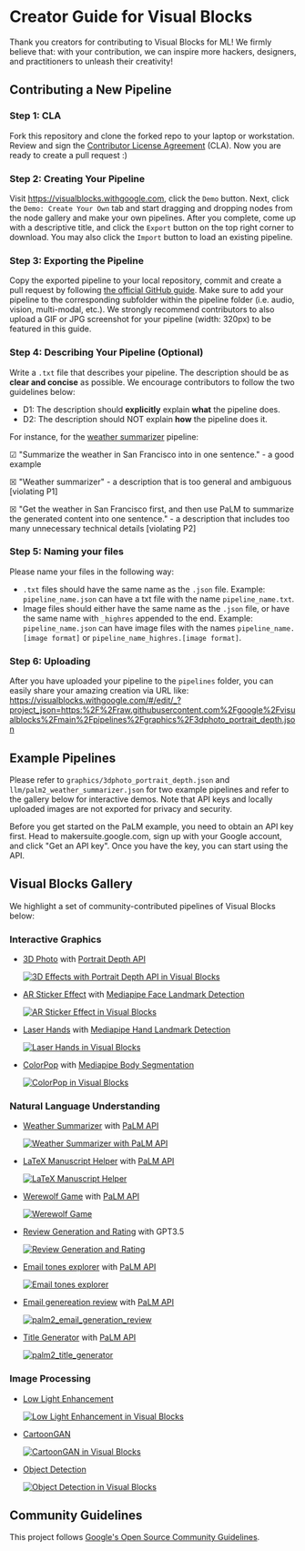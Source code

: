 # Creator Guide for Visual Blocks

Thank you creators for contributing to Visual Blocks for ML! We firmly believe
that: with your contribution, we can inspire more hackers, designers, and
practitioners to unleash their creativity!

## Contributing a New Pipeline

### Step 1: CLA

Fork this repository and clone the forked repo to your laptop or workstation.
Review and sign the
[Contributor License Agreement](https://cla.developers.google.com/about) (CLA).
Now you are ready to create a pull request :)

### Step 2: Creating Your Pipeline

Visit https://visualblocks.withgoogle.com, click the `Demo` button. Next, click
the `Demo: Create Your Own` tab and start dragging and dropping nodes from the
node gallery and make your own pipelines. After you complete, come up with a
descriptive title, and click the `Export` button on the top right corner to
download. You may also click the `Import` button to load an existing pipeline.

### Step 3: Exporting the Pipeline

Copy the exported pipeline to your local repository, commit and create a
pull request by following
[the official GitHub guide](https://docs.github.com/en/pull-requests/collaborating-with-pull-requests/proposing-changes-to-your-work-with-pull-requests/creating-a-pull-request).
Make sure to add your pipeline to the corresponding subfolder within the
pipeline folder (i.e. audio, vision, multi-modal, etc.). We strongly recommend
contributors to also upload a GIF or JPG screenshot for your pipeline (width:
320px) to be featured in this guide.

### Step 4: Describing Your Pipeline (Optional)

Write a `.txt` file that describes your pipeline. The description should be as
**clear and concise** as possible. We encourage contributors to follow the two guidelines below:

* D1: The description should **explicitly** explain **what** the
pipeline does.
* D2: The description should NOT explain **how** the pipeline does
it.

For instance, for the
[weather summarizer](https://visualblocks.withgoogle.com/#/edit/_?project_json=https:%2F%2Fraw.githubusercontent.com%2Fgoogle%2Fvisualblocks%2Fmain%2Fpipelines%2Fllm%2Fpalm2_weather_summarizer.json)
pipeline:

&#9745; "Summarize the weather in San Francisco into in one sentence." - a good example

&#9746; "Weather summarizer" - a description that is too general and ambiguous [violating P1]

&#9746; "Get the weather in San Francisco first, and then use PaLM to summarize
the generated content into one sentence." - a description that includes too many unnecessary technical details [violating P2]

### Step 5: Naming your files

Please name your files in the following way:
- `.txt` files should have the same name as the `.json` file. Example: `pipeline_name.json` can have a txt file with the name `pipeline_name.txt`. 
- Image files should either have the same name as the `.json` file, or have the same name with `_highres` appended to the end. Example: `pipeline_name.json` can have image files with the names `pipeline_name.[image format]` or `pipeline_name_highres.[image format]`.

### Step 6: Uploading

After you have uploaded your pipeline to the `pipelines` folder, you can easily
share your amazing creation via URL like:
https://visualblocks.withgoogle.com/#/edit/_?project_json=https:%2F%2Fraw.githubusercontent.com%2Fgoogle%2Fvisualblocks%2Fmain%2Fpipelines%2Fgraphics%2F3dphoto_portrait_depth.json

## Example Pipelines

Please refer to `graphics/3dphoto_portrait_depth.json` and
`llm/palm2_weather_summarizer.json` for two example pipelines and refer to the gallery below for interactive demos. Note that API keys
and locally uploaded images are not exported for privacy and security.

Before you get started on the PaLM example, you need to obtain an API key first.
Head to makersuite.google.com, sign up with your Google account, and click "Get
an API key". Once you have the key, you can start using the API.

## Visual Blocks Gallery

We highlight a set of community-contributed pipelines of Visual Blocks below:

### Interactive Graphics

*   [3D Photo](https://visualblocks.withgoogle.com/#/edit/_?project_json=https:%2F%2Fraw.githubusercontent.com%2Fgoogle%2Fvisualblocks%2Fmain%2Fpipelines%2Fgraphics%2F3dphoto_portrait_depth.json)
    with
    [Portrait Depth API](https://blog.tensorflow.org/2022/05/portrait-depth-api-turning-single-image.html?linkId=8063793)

    [![3D Effects with Portrait Depth API in Visual Blocks](graphics/3dphoto_portrait_depth.gif)](https://visualblocks.withgoogle.com/#/edit/_?project_json=https:%2F%2Fraw.githubusercontent.com%2Fgoogle%2Fvisualblocks%2Fmain%2Fpipelines%2Fgraphics%2F3dphoto_portrait_depth.json)

*   [AR Sticker Effect](https://visualblocks.withgoogle.com/#/edit/_?project_json=https:%2F%2Fraw.githubusercontent.com%2Fgoogle%2Fvisualblocks%2Fmain%2Fpipelines%2Fwebcam%2Far_sticker_effect.json)
    with
    [Mediapipe Face Landmark Detection](https://developers.google.com/mediapipe/solutions/vision/face_landmarker)

    [![AR Sticker Effect in Visual Blocks](webcam/ar_sticker_effect.gif)](https://visualblocks.withgoogle.com/#/edit/_?project_json=https:%2F%2Fraw.githubusercontent.com%2Fgoogle%2Fvisualblocks%2Fmain%2Fpipelines%2Fwebcam%2Far_sticker_effect.json)

*   [Laser Hands](https://visualblocks.withgoogle.com/#/edit/_?project_json=https:%2F%2Fraw.githubusercontent.com%2Fgoogle%2Fvisualblocks%2Fmain%2Fpipelines%2Fwebcam%2Flaser_hands_rough.json)
    with
    [Mediapipe Hand Landmark Detection](https://developers.google.com/mediapipe/solutions/vision/hand_landmarker)

    [![Laser Hands in Visual Blocks](webcam/laser_hands_rough.jpg)](https://visualblocks.withgoogle.com/#/edit/_?project_json=https:%2F%2Fraw.githubusercontent.com%2Fgoogle%2Fvisualblocks%2Fmain%2Fpipelines%2Fwebcam%2Flaser_hands_rough.json)

*   [ColorPop](https://visualblocks.withgoogle.com/#/edit/_?project_json=https:%2F%2Fraw.githubusercontent.com%2Fgoogle%2Fvisualblocks%2Fmain%2Fpipelines%2Fgraphics%2Fcolorpop.json) with
    [Mediapipe Body Segmentation](https://blog.tensorflow.org/2022/01/body-segmentation.html)

    [![ColorPop in Visual Blocks](graphics/colorpop.jpg)](https://visualblocks.withgoogle.com/#/edit/_?project_json=https:%2F%2Fraw.githubusercontent.com%2Fgoogle%2Fvisualblocks%2Fmain%2Fpipelines%2Fgraphics%2Fcolorpop.json)

### Natural Language Understanding

*   [Weather Summarizer](https://visualblocks.withgoogle.com/#/edit/_?project_json=https:%2F%2Fraw.githubusercontent.com%2Fgoogle%2Fvisualblocks%2Fmain%2Fpipelines%2Fllm%2Fpalm2_weather_summarizer.json)
    with [PaLM API](https://developers.generativeai.google)

    [![Weather Summarizer with PaLM API](llm/palm2_weather_summarizer.jpg)](https://visualblocks.withgoogle.com/#/edit/_?project_json=https:%2F%2Fraw.githubusercontent.com%2Fgoogle%2Fvisualblocks%2Fmain%2Fpipelines%2Fllm%2Fpalm2_weather_summarizer.json)

*   [LaTeX Manuscript Helper](https://visualblocks.withgoogle.com/#/edit/_?project_json=https:%2F%2Fraw.githubusercontent.com%2Fgoogle%2Fvisualblocks%2Fmain%2Fpipelines%2Fllm%2Fpalm2_manuscript_helper.json)
    with [PaLM API](https://developers.generativeai.google)

    [![LaTeX Manuscript Helper](llm/palm2_manuscript_helper.jpg)](https://visualblocks.withgoogle.com/#/edit/_?project_json=https:%2F%2Fraw.githubusercontent.com%2Fgoogle%2Fvisualblocks%2Fmain%2Fpipelines%2Fllm%2Fpalm2_manuscript_helper.json)

*   [Werewolf Game](https://visualblocks.withgoogle.com/#/edit/_?project_json=https:%2F%2Fraw.githubusercontent.com%2Fgoogle%2Fvisualblocks%2Fmain%2Fpipelines%2Fllm%2Fpalm2_werewolf.json)
    with [PaLM API](https://developers.generativeai.google)

    [![Werewolf Game](llm/palm2_werewolf.jpg)](https://visualblocks.withgoogle.com/#/edit/_?project_json=https:%2F%2Fraw.githubusercontent.com%2Fgoogle%2Fvisualblocks%2Fmain%2Fpipelines%2Fllm%2Fpalm2_werewolf.json)

*   [Review Generation and Rating](https://visualblocks.withgoogle.com/#/edit/_?project_json=https:%2F%2Fraw.githubusercontent.com%2Fgoogle%2Fvisualblocks%2Fmain%2Fpipelines%2Fllm%2Freview_generation_and_rating.json)
    with GPT3.5

    [![Review Generation and Rating](llm/review_generation_and_rating.jpg)](https://visualblocks.withgoogle.com/#/edit/_?project_json=https:%2F%2Fraw.githubusercontent.com%2Fgoogle%2Fvisualblocks%2Fmain%2Fpipelines%2Fllm%2Freview_generation_and_rating.json)

*   [Email tones explorer](https://visualblocks.withgoogle.com/#/edit/_?project_json=https:%2F%2Fraw.githubusercontent.com%2Fgoogle%2Fvisualblocks%2Fmain%2Fpipelines%2Fllm%2Fpalm2_email_tones_explorer.json)
    with [PaLM API](https://developers.generativeai.google)

    [![Email tones explorer](llm/palm2_email_tones_explorer.jpg)](https://visualblocks.withgoogle.com/#/edit/_?project_json=https:%2F%2Fraw.githubusercontent.com%2Fgoogle%2Fvisualblocks%2Fmain%2Fpipelines%2Fllm%2Fpalm2_email_tones_explorer.json)

*   [Email genereation review](https://visualblocks.withgoogle.com/#/edit/_?project_json=https:%2F%2Fraw.githubusercontent.com%2Fgoogle%2Fvisualblocks%2Fmain%2Fpipelines%2Fllm%2Fpalm2_email_generation_review.json)
    with [PaLM API](https://developers.generativeai.google)

    [![palm2_email_generation_review](llm/palm2_email_generation_review.jpg)](https://visualblocks.withgoogle.com/#/edit/_?project_json=https:%2F%2Fraw.githubusercontent.com%2Fgoogle%2Fvisualblocks%2Fmain%2Fpipelines%2Fllm%2Fpalm2_email_generation_review.json)

*   [Title Generator](https://visualblocks.withgoogle.com/#/edit/_?project_json=https:%2F%2Fraw.githubusercontent.com%2Fgoogle%2Fvisualblocks%2Fmain%2Fpipelines%2Fllm%2Fpalm2_title_generator.json)
    with [PaLM API](https://developers.generativeai.google)

    [![palm2_title_generator](llm/palm2_title_generator.jpg)](https://visualblocks.withgoogle.com/#/edit/_?project_json=https:%2F%2Fraw.githubusercontent.com%2Fgoogle%2Fvisualblocks%2Fmain%2Fpipelines%2Fllm%2Fpalm2_title_generator.json)

### Image Processing

*   [Low Light Enhancement](https://visualblocks.withgoogle.com/#/edit/_?project_json=https:%2F%2Fraw.githubusercontent.com%2Fgoogle%2Fvisualblocks%2Fmain%2Fpipelines%2Fvision%2Flow_light_enhancement.json)

    [![Low Light Enhancement in Visual Blocks](vision/low_light_enhancement.jpg)](https://visualblocks.withgoogle.com/#/edit/_?project_json=https:%2F%2Fraw.githubusercontent.com%2Fgoogle%2Fvisualblocks%2Fmain%2Fpipelines%2Fvision%2Flow_light_enhancement.json)

*   [CartoonGAN](https://visualblocks.withgoogle.com/#/edit/_?project_json=https:%2F%2Fraw.githubusercontent.com%2Fgoogle%2Fvisualblocks%2Fmain%2Fpipelines%2Fgraphics%2Fcartoongan.json)

    [![CartoonGAN in Visual Blocks](graphics/cartoongan.jpg)](https://visualblocks.withgoogle.com/#/edit/_?project_json=https:%2F%2Fraw.githubusercontent.com%2Fgoogle%2Fvisualblocks%2Fmain%2Fpipelines%2Fgraphics%2Fcartoongan.json)

*   [Object Detection](https://visualblocks.withgoogle.com/#/edit/_?project_json=https:%2F%2Fraw.githubusercontent.com%2Fgoogle%2Fvisualblocks%2Fmain%2Fpipelines%2Fvision%2Fobject_detection.json)

    [![Object Detection in Visual Blocks](vision/object_detection.jpg)](https://visualblocks.withgoogle.com/#/edit/_?project_json=https:%2F%2Fraw.githubusercontent.com%2Fgoogle%2Fvisualblocks%2Fmain%2Fpipelines%2Fvision%2Fobject_detection.json)

## Community Guidelines

This project follows
[Google's Open Source Community Guidelines](https://opensource.google/conduct/).
